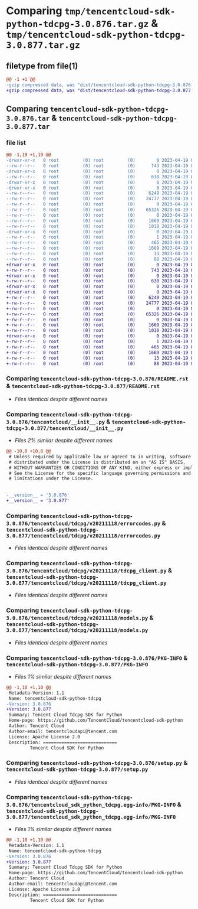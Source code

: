 # Comparing `tmp/tencentcloud-sdk-python-tdcpg-3.0.876.tar.gz` & `tmp/tencentcloud-sdk-python-tdcpg-3.0.877.tar.gz`

## filetype from file(1)

```diff
@@ -1 +1 @@
-gzip compressed data, was "dist/tencentcloud-sdk-python-tdcpg-3.0.876.tar", last modified: Wed Apr 19 00:39:16 2023, max compression
+gzip compressed data, was "dist/tencentcloud-sdk-python-tdcpg-3.0.877.tar", last modified: Wed Apr 19 09:36:32 2023, max compression
```

## Comparing `tencentcloud-sdk-python-tdcpg-3.0.876.tar` & `tencentcloud-sdk-python-tdcpg-3.0.877.tar`

### file list

```diff
@@ -1,19 +1,19 @@
-drwxr-xr-x   0 root         (0) root         (0)        0 2023-04-19 00:39:16.000000 tencentcloud-sdk-python-tdcpg-3.0.876/
--rw-r--r--   0 root         (0) root         (0)      743 2023-04-19 00:39:16.000000 tencentcloud-sdk-python-tdcpg-3.0.876/README.rst
-drwxr-xr-x   0 root         (0) root         (0)        0 2023-04-19 00:39:16.000000 tencentcloud-sdk-python-tdcpg-3.0.876/tencentcloud/
--rw-r--r--   0 root         (0) root         (0)      630 2023-04-19 00:39:16.000000 tencentcloud-sdk-python-tdcpg-3.0.876/tencentcloud/__init__.py
-drwxr-xr-x   0 root         (0) root         (0)        0 2023-04-19 00:39:16.000000 tencentcloud-sdk-python-tdcpg-3.0.876/tencentcloud/tdcpg/
-drwxr-xr-x   0 root         (0) root         (0)        0 2023-04-19 00:39:16.000000 tencentcloud-sdk-python-tdcpg-3.0.876/tencentcloud/tdcpg/v20211118/
--rw-r--r--   0 root         (0) root         (0)     6249 2023-04-19 00:39:16.000000 tencentcloud-sdk-python-tdcpg-3.0.876/tencentcloud/tdcpg/v20211118/errorcodes.py
--rw-r--r--   0 root         (0) root         (0)    24777 2023-04-19 00:39:16.000000 tencentcloud-sdk-python-tdcpg-3.0.876/tencentcloud/tdcpg/v20211118/tdcpg_client.py
--rw-r--r--   0 root         (0) root         (0)        0 2023-04-19 00:39:16.000000 tencentcloud-sdk-python-tdcpg-3.0.876/tencentcloud/tdcpg/v20211118/__init__.py
--rw-r--r--   0 root         (0) root         (0)    65326 2023-04-19 00:39:16.000000 tencentcloud-sdk-python-tdcpg-3.0.876/tencentcloud/tdcpg/v20211118/models.py
--rw-r--r--   0 root         (0) root         (0)        0 2023-04-19 00:39:16.000000 tencentcloud-sdk-python-tdcpg-3.0.876/tencentcloud/tdcpg/__init__.py
--rw-r--r--   0 root         (0) root         (0)     1669 2023-04-19 00:39:16.000000 tencentcloud-sdk-python-tdcpg-3.0.876/PKG-INFO
--rw-r--r--   0 root         (0) root         (0)     1010 2023-04-19 00:39:16.000000 tencentcloud-sdk-python-tdcpg-3.0.876/setup.py
-drwxr-xr-x   0 root         (0) root         (0)        0 2023-04-19 00:39:16.000000 tencentcloud-sdk-python-tdcpg-3.0.876/tencentcloud_sdk_python_tdcpg.egg-info/
--rw-r--r--   0 root         (0) root         (0)        1 2023-04-19 00:39:16.000000 tencentcloud-sdk-python-tdcpg-3.0.876/tencentcloud_sdk_python_tdcpg.egg-info/dependency_links.txt
--rw-r--r--   0 root         (0) root         (0)      465 2023-04-19 00:39:16.000000 tencentcloud-sdk-python-tdcpg-3.0.876/tencentcloud_sdk_python_tdcpg.egg-info/SOURCES.txt
--rw-r--r--   0 root         (0) root         (0)     1669 2023-04-19 00:39:16.000000 tencentcloud-sdk-python-tdcpg-3.0.876/tencentcloud_sdk_python_tdcpg.egg-info/PKG-INFO
--rw-r--r--   0 root         (0) root         (0)       13 2023-04-19 00:39:16.000000 tencentcloud-sdk-python-tdcpg-3.0.876/tencentcloud_sdk_python_tdcpg.egg-info/top_level.txt
--rw-r--r--   0 root         (0) root         (0)       88 2023-04-19 00:39:16.000000 tencentcloud-sdk-python-tdcpg-3.0.876/setup.cfg
+drwxr-xr-x   0 root         (0) root         (0)        0 2023-04-19 09:36:32.000000 tencentcloud-sdk-python-tdcpg-3.0.877/
+-rw-r--r--   0 root         (0) root         (0)      743 2023-04-19 09:36:32.000000 tencentcloud-sdk-python-tdcpg-3.0.877/README.rst
+drwxr-xr-x   0 root         (0) root         (0)        0 2023-04-19 09:36:32.000000 tencentcloud-sdk-python-tdcpg-3.0.877/tencentcloud/
+-rw-r--r--   0 root         (0) root         (0)      630 2023-04-19 09:36:32.000000 tencentcloud-sdk-python-tdcpg-3.0.877/tencentcloud/__init__.py
+drwxr-xr-x   0 root         (0) root         (0)        0 2023-04-19 09:36:32.000000 tencentcloud-sdk-python-tdcpg-3.0.877/tencentcloud/tdcpg/
+drwxr-xr-x   0 root         (0) root         (0)        0 2023-04-19 09:36:32.000000 tencentcloud-sdk-python-tdcpg-3.0.877/tencentcloud/tdcpg/v20211118/
+-rw-r--r--   0 root         (0) root         (0)     6249 2023-04-19 09:36:32.000000 tencentcloud-sdk-python-tdcpg-3.0.877/tencentcloud/tdcpg/v20211118/errorcodes.py
+-rw-r--r--   0 root         (0) root         (0)    24777 2023-04-19 09:36:32.000000 tencentcloud-sdk-python-tdcpg-3.0.877/tencentcloud/tdcpg/v20211118/tdcpg_client.py
+-rw-r--r--   0 root         (0) root         (0)        0 2023-04-19 09:36:32.000000 tencentcloud-sdk-python-tdcpg-3.0.877/tencentcloud/tdcpg/v20211118/__init__.py
+-rw-r--r--   0 root         (0) root         (0)    65326 2023-04-19 09:36:32.000000 tencentcloud-sdk-python-tdcpg-3.0.877/tencentcloud/tdcpg/v20211118/models.py
+-rw-r--r--   0 root         (0) root         (0)        0 2023-04-19 09:36:32.000000 tencentcloud-sdk-python-tdcpg-3.0.877/tencentcloud/tdcpg/__init__.py
+-rw-r--r--   0 root         (0) root         (0)     1669 2023-04-19 09:36:32.000000 tencentcloud-sdk-python-tdcpg-3.0.877/PKG-INFO
+-rw-r--r--   0 root         (0) root         (0)     1010 2023-04-19 09:36:32.000000 tencentcloud-sdk-python-tdcpg-3.0.877/setup.py
+drwxr-xr-x   0 root         (0) root         (0)        0 2023-04-19 09:36:32.000000 tencentcloud-sdk-python-tdcpg-3.0.877/tencentcloud_sdk_python_tdcpg.egg-info/
+-rw-r--r--   0 root         (0) root         (0)        1 2023-04-19 09:36:32.000000 tencentcloud-sdk-python-tdcpg-3.0.877/tencentcloud_sdk_python_tdcpg.egg-info/dependency_links.txt
+-rw-r--r--   0 root         (0) root         (0)      465 2023-04-19 09:36:32.000000 tencentcloud-sdk-python-tdcpg-3.0.877/tencentcloud_sdk_python_tdcpg.egg-info/SOURCES.txt
+-rw-r--r--   0 root         (0) root         (0)     1669 2023-04-19 09:36:32.000000 tencentcloud-sdk-python-tdcpg-3.0.877/tencentcloud_sdk_python_tdcpg.egg-info/PKG-INFO
+-rw-r--r--   0 root         (0) root         (0)       13 2023-04-19 09:36:32.000000 tencentcloud-sdk-python-tdcpg-3.0.877/tencentcloud_sdk_python_tdcpg.egg-info/top_level.txt
+-rw-r--r--   0 root         (0) root         (0)       88 2023-04-19 09:36:32.000000 tencentcloud-sdk-python-tdcpg-3.0.877/setup.cfg
```

### Comparing `tencentcloud-sdk-python-tdcpg-3.0.876/README.rst` & `tencentcloud-sdk-python-tdcpg-3.0.877/README.rst`

 * *Files identical despite different names*

### Comparing `tencentcloud-sdk-python-tdcpg-3.0.876/tencentcloud/__init__.py` & `tencentcloud-sdk-python-tdcpg-3.0.877/tencentcloud/__init__.py`

 * *Files 2% similar despite different names*

```diff
@@ -10,8 +10,8 @@
 # Unless required by applicable law or agreed to in writing, software
 # distributed under the License is distributed on an "AS IS" BASIS,
 # WITHOUT WARRANTIES OR CONDITIONS OF ANY KIND, either express or implied.
 # See the License for the specific language governing permissions and
 # limitations under the License.
 
 
-__version__ = '3.0.876'
+__version__ = '3.0.877'
```

### Comparing `tencentcloud-sdk-python-tdcpg-3.0.876/tencentcloud/tdcpg/v20211118/errorcodes.py` & `tencentcloud-sdk-python-tdcpg-3.0.877/tencentcloud/tdcpg/v20211118/errorcodes.py`

 * *Files identical despite different names*

### Comparing `tencentcloud-sdk-python-tdcpg-3.0.876/tencentcloud/tdcpg/v20211118/tdcpg_client.py` & `tencentcloud-sdk-python-tdcpg-3.0.877/tencentcloud/tdcpg/v20211118/tdcpg_client.py`

 * *Files identical despite different names*

### Comparing `tencentcloud-sdk-python-tdcpg-3.0.876/tencentcloud/tdcpg/v20211118/models.py` & `tencentcloud-sdk-python-tdcpg-3.0.877/tencentcloud/tdcpg/v20211118/models.py`

 * *Files identical despite different names*

### Comparing `tencentcloud-sdk-python-tdcpg-3.0.876/PKG-INFO` & `tencentcloud-sdk-python-tdcpg-3.0.877/PKG-INFO`

 * *Files 1% similar despite different names*

```diff
@@ -1,10 +1,10 @@
 Metadata-Version: 1.1
 Name: tencentcloud-sdk-python-tdcpg
-Version: 3.0.876
+Version: 3.0.877
 Summary: Tencent Cloud Tdcpg SDK for Python
 Home-page: https://github.com/TencentCloud/tencentcloud-sdk-python
 Author: Tencent Cloud
 Author-email: tencentcloudapi@tencent.com
 License: Apache License 2.0
 Description: ============================
         Tencent Cloud SDK for Python
```

### Comparing `tencentcloud-sdk-python-tdcpg-3.0.876/setup.py` & `tencentcloud-sdk-python-tdcpg-3.0.877/setup.py`

 * *Files identical despite different names*

### Comparing `tencentcloud-sdk-python-tdcpg-3.0.876/tencentcloud_sdk_python_tdcpg.egg-info/PKG-INFO` & `tencentcloud-sdk-python-tdcpg-3.0.877/tencentcloud_sdk_python_tdcpg.egg-info/PKG-INFO`

 * *Files 1% similar despite different names*

```diff
@@ -1,10 +1,10 @@
 Metadata-Version: 1.1
 Name: tencentcloud-sdk-python-tdcpg
-Version: 3.0.876
+Version: 3.0.877
 Summary: Tencent Cloud Tdcpg SDK for Python
 Home-page: https://github.com/TencentCloud/tencentcloud-sdk-python
 Author: Tencent Cloud
 Author-email: tencentcloudapi@tencent.com
 License: Apache License 2.0
 Description: ============================
         Tencent Cloud SDK for Python
```

